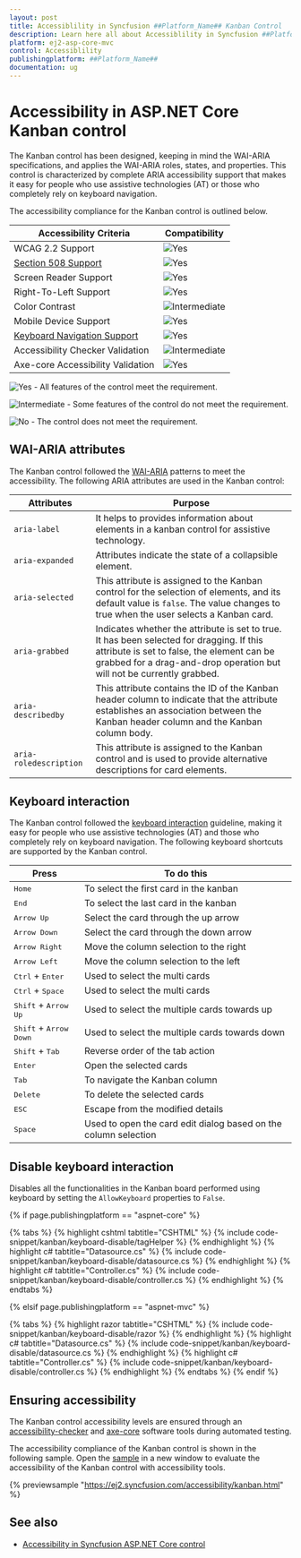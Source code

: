 ```yaml
---
layout: post
title: Accessiblility in Syncfusion ##Platform_Name## Kanban Control
description: Learn here all about Accessiblility in Syncfusion ##Platform_Name## Kanban control of Syncfusion Essential JS 2 and more.
platform: ej2-asp-core-mvc
control: Accessiblility
publishingplatform: ##Platform_Name##
documentation: ug
---
```


# Accessibility in ASP.NET Core Kanban control

The Kanban control has been designed, keeping in mind the WAI-ARIA specifications, and applies the WAI-ARIA roles, states, and properties. This control is characterized by complete ARIA accessibility support that makes it easy for people who use assistive technologies (AT) or those who completely rely on keyboard navigation.

The accessibility compliance for the Kanban control is outlined below.

| Accessibility Criteria | Compatibility |
| -- | -- |
| WCAG 2.2 Support | ![Yes](https://cdn.syncfusion.com/content/images/documentation/full.png) |
| [Section 508 Support](../common/accessibility#accessibility-standards) | ![Yes](https://cdn.syncfusion.com/content/images/documentation/full.png) |
| Screen Reader Support | ![Yes](https://cdn.syncfusion.com/content/images/documentation/full.png) |
| Right-To-Left Support | ![Yes](https://cdn.syncfusion.com/content/images/documentation/full.png) |
| Color Contrast | ![Intermediate](https://cdn.syncfusion.com/content/images/documentation/partial.png) |
| Mobile Device Support | ![Yes](https://cdn.syncfusion.com/content/images/documentation/full.png) |
| [Keyboard Navigation Support](../common/accessibility#keyboard-navigation-support) | ![Yes](https://cdn.syncfusion.com/content/images/documentation/full.png) |
| Accessibility Checker Validation | ![Intermediate](https://cdn.syncfusion.com/content/images/documentation/partial.png) |
| Axe-core Accessibility Validation | ![Yes](https://cdn.syncfusion.com/content/images/documentation/full.png) |

<style>
    .post .post-content img {
        display: inline-block;
        margin: 0.5em 0;
    }
</style>
![Yes](https://cdn.syncfusion.com/content/images/documentation/full.png) - All features of the control meet the requirement.

![Intermediate](https://cdn.syncfusion.com/content/images/documentation/partial.png)  - Some features of the control do not meet the requirement.

![No](https://cdn.syncfusion.com/content/images/documentation/not-supported.png)  - The control does not meet the requirement.

## WAI-ARIA attributes

The Kanban control followed the [WAI-ARIA](https://www.w3.org/WAI/ARIA/apg/patterns/alert/) patterns to meet the accessibility. The following ARIA attributes are used in the Kanban control:

| Attributes | Purpose |
| --- | --- |
| `aria-label` |  It helps to provides information about elements in a kanban control for assistive technology. |
| `aria-expanded` | Attributes indicate the state of a collapsible element. |
| `aria-selected` | This attribute is assigned to the Kanban control for the selection of elements, and its default value is `false`. The value changes to true when the user selects a Kanban card. |
| `aria-grabbed` | Indicates whether the attribute is set to true. It has been selected for dragging. If this attribute is set to false, the element can be grabbed for a drag-and-drop operation but will not be currently grabbed. |
| `aria-describedby` | This attribute contains the ID of the Kanban header column to indicate that the attribute establishes an association between the Kanban header column and the Kanban column body. |
| `aria-roledescription` | This attribute is assigned to the Kanban control and is used to provide alternative descriptions for card elements. |

## Keyboard interaction

The Kanban control followed the [keyboard interaction](https://www.w3.org/WAI/ARIA/apg/patterns/alert/#keyboardinteraction) guideline, making it easy for people who use assistive technologies (AT) and those who completely rely on keyboard navigation. The following keyboard shortcuts are supported by the Kanban control.

| **Press** | **To do this** |
| --- | --- |
| <kbd>Home</kbd> | To select the first card in the kanban |
| <kbd>End</kbd> | To select the last card in the kanban |
| <kbd>Arrow Up</kbd> | Select the card through the up arrow |
| <kbd>Arrow Down</kbd> | Select the card through the down arrow |
| <kbd>Arrow Right</kbd> | Move the column selection to the right |
| <kbd>Arrow Left</kbd> | Move the column selection to the left |
| <kbd>Ctrl</kbd> + <kbd>Enter</kbd> | Used to select the multi cards |
| <kbd>Ctrl</kbd> + <kbd>Space</kbd> | Used to select the multi cards |
| <kbd>Shift</kbd> + <kbd>Arrow Up</kbd> | Used to select the multiple cards towards up |
| <kbd>Shift</kbd> + <kbd>Arrow Down</kbd> | Used to select the multiple cards towards down |
| <kbd>Shift</kbd> + <kbd>Tab</kbd> | Reverse order of the tab action |
| <kbd>Enter</kbd> | Open the selected cards |
| <kbd>Tab</kbd> | To navigate the Kanban column |
| <kbd>Delete</kbd> | To delete the selected cards |
| <kbd>ESC</kbd> | Escape from the modified details |
| <kbd>Space</kbd> | Used to open the card edit dialog based on the column selection |

## Disable keyboard interaction

Disables all the functionalities in the Kanban board performed using keyboard by setting the `AllowKeyboard` properties to `False`.

{% if page.publishingplatform == "aspnet-core" %}

{% tabs %}
{% highlight cshtml tabtitle="CSHTML" %}
{% include code-snippet/kanban/keyboard-disable/tagHelper %}
{% endhighlight %}
{% highlight c# tabtitle="Datasource.cs" %}
{% include code-snippet/kanban/keyboard-disable/datasource.cs %}
{% endhighlight %}
{% highlight c# tabtitle="Controller.cs" %}
{% include code-snippet/kanban/keyboard-disable/controller.cs %}
{% endhighlight %}
{% endtabs %}

{% elsif page.publishingplatform == "aspnet-mvc" %}

{% tabs %}
{% highlight razor tabtitle="CSHTML" %}
{% include code-snippet/kanban/keyboard-disable/razor %}
{% endhighlight %}
{% highlight c# tabtitle="Datasource.cs" %}
{% include code-snippet/kanban/keyboard-disable/datasource.cs %}
{% endhighlight %}
{% highlight c# tabtitle="Controller.cs" %}
{% include code-snippet/kanban/keyboard-disable/controller.cs %}
{% endhighlight %}
{% endtabs %}
{% endif %}

## Ensuring accessibility

The Kanban control accessibility levels are ensured through an [accessibility-checker](https://www.npmjs.com/package/accessibility-checker) and [axe-core](https://www.npmjs.com/package/axe-core) software tools during automated testing.

The accessibility compliance of the Kanban control is shown in the following sample. Open the [sample](https://ej2.syncfusion.com/accessibility/kanban.html) in a new window to evaluate the accessibility of the Kanban control with accessibility tools.

{% previewsample "<https://ej2.syncfusion.com/accessibility/kanban.html>" %}

## See also

* [Accessibility in Syncfusion ASP.NET Core control](../common/accessibility)